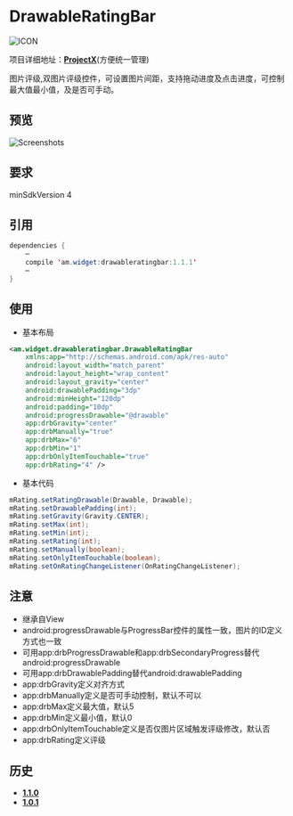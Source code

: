 # DrawableRatingBar
![ICON](https://github.com/AlexMofer/ProjectX/blob/master/drawableratingbar/icon.png)

项目详细地址：[**ProjectX**](https://github.com/AlexMofer/ProjectX/tree/master/drawableratingbar)(方便统一管理)

图片评级,双图片评级控件，可设置图片间距，支持拖动进度及点击进度，可控制最大值最小值，及是否可手动。
## 预览
![Screenshots](https://github.com/AlexMofer/ProjectX/blob/master/drawableratingbar/screenshots.gif)
## 要求
minSdkVersion 4
## 引用
```java
dependencies {
    ⋯
    compile 'am.widget:drawableratingbar:1.1.1'
    ⋯
}
```
## 使用
- 基本布局
```xml
<am.widget.drawableratingbar.DrawableRatingBar
    xmlns:app="http://schemas.android.com/apk/res-auto"
    android:layout_width="match_parent"
    android:layout_height="wrap_content"
    android:layout_gravity="center"
    android:drawablePadding="3dp"
    android:minHeight="120dp"
    android:padding="10dp"
    android:progressDrawable="@drawable"
    app:drbGravity="center"
    app:drbManually="true"
    app:drbMax="6"
    app:drbMin="1"
    app:drbOnlyItemTouchable="true"
    app:drbRating="4" />
```
- 基本代码
```java
mRating.setRatingDrawable(Drawable, Drawable);
mRating.setDrawablePadding(int);
mRating.setGravity(Gravity.CENTER);
mRating.setMax(int);
mRating.setMin(int);
mRating.setRating(int);
mRating.setManually(boolean);
mRating.setOnlyItemTouchable(boolean);
mRating.setOnRatingChangeListener(OnRatingChangeListener);
```
## 注意
- 继承自View
- android:progressDrawable与ProgressBar控件的属性一致，图片的ID定义方式也一致
- 可用app:drbProgressDrawable和app:drbSecondaryProgress替代android:progressDrawable
- 可用app:drbDrawablePadding替代android:drawablePadding
- app:drbGravity定义对齐方式
- app:drbManually定义是否可手动控制，默认不可以
- app:drbMax定义最大值，默认5
- app:drbMin定义最小值，默认0
- app:drbOnlyItemTouchable定义是否仅图片区域触发评级修改，默认否
- app:drbRating定义评级

## 历史
- [**1.1.0**](https://bintray.com/alexmofer/maven/DrawableRatingBar/1.1.0)
- [**1.0.1**](https://bintray.com/alexmofer/maven/DrawableRatingBar/1.0.1)

